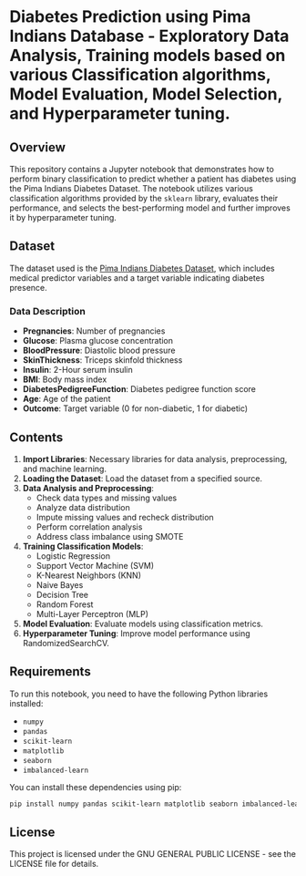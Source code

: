 # Diabetes Prediction using Pima Indians Database - Exploratory Data Analysis, Training models based on various Classification algorithms, Model Evaluation, Model Selection, and Hyperparameter tuning.


## Overview

This repository contains a Jupyter notebook that demonstrates how to perform binary classification to predict whether a patient has diabetes using the Pima Indians Diabetes Dataset. The notebook utilizes various classification algorithms provided by the `sklearn` library, evaluates their performance, and selects the best-performing model and further improves it by hyperparameter tuning.

## Dataset

The dataset used is the [Pima Indians Diabetes Dataset](https://www.kaggle.com/datasets/uciml/pima-indians-diabetes-database/data), which includes medical predictor variables and a target variable indicating diabetes presence.

### Data Description

- **Pregnancies**: Number of pregnancies
- **Glucose**: Plasma glucose concentration
- **BloodPressure**: Diastolic blood pressure
- **SkinThickness**: Triceps skinfold thickness
- **Insulin**: 2-Hour serum insulin
- **BMI**: Body mass index
- **DiabetesPedigreeFunction**: Diabetes pedigree function score
- **Age**: Age of the patient
- **Outcome**: Target variable (0 for non-diabetic, 1 for diabetic)

## Contents

1. **Import Libraries**: Necessary libraries for data analysis, preprocessing, and machine learning.
2. **Loading the Dataset**: Load the dataset from a specified source.
3. **Data Analysis and Preprocessing**:
   - Check data types and missing values
   - Analyze data distribution
   - Impute missing values and recheck distribution
   - Perform correlation analysis
   - Address class imbalance using SMOTE
4. **Training Classification Models**:
   - Logistic Regression
   - Support Vector Machine (SVM)
   - K-Nearest Neighbors (KNN)
   - Naive Bayes
   - Decision Tree
   - Random Forest
   - Multi-Layer Perceptron (MLP)
5. **Model Evaluation**: Evaluate models using classification metrics.
6. **Hyperparameter Tuning**: Improve model performance using RandomizedSearchCV.

## Requirements

To run this notebook, you need to have the following Python libraries installed:

- `numpy`
- `pandas`
- `scikit-learn`
- `matplotlib`
- `seaborn`
- `imbalanced-learn`

You can install these dependencies using pip:

```bash
pip install numpy pandas scikit-learn matplotlib seaborn imbalanced-learn

```

## License

This project is licensed under the GNU GENERAL PUBLIC LICENSE - see the LICENSE file for details.
